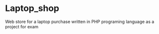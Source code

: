 # Laptop_shop
Web store for a laptop purchase written in PHP programing language as a project for exam
